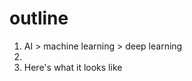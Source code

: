 # outline
1. AI > machine learning > deep learning
2. 
3. Here's what it looks like



<!--stackedit_data:
eyJoaXN0b3J5IjpbLTE1MzQ5OTA2NDQsMjA0MDI5NzYyMl19
-->